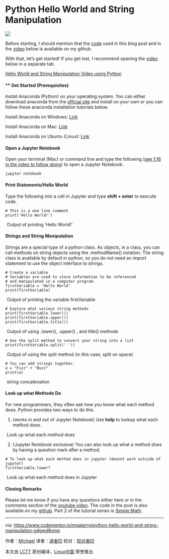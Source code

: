 Python Hello World and String Manipulation
======

![](https://process.filestackapi.com/cache=expiry:max/resize=width:700/compress/eadkmsrBTcWSyCeA4qti)

Before starting, I should mention that the [code][1] used in this blog post and in the [video][2] below is available on my github.

With that, let’s get started! If you get lost, I recommend opening the [video][3] below in a separate tab.

[Hello World and String Manipulation Video using Python][2]

#### ** Get Started (Prerequisites)

Install Anaconda (Python) on your operating system. You can either download anaconda from the [official site][4] and install on your own or you can follow these anaconda installation tutorials below.

Install Anaconda on Windows: [Link][5]

Install Anaconda on Mac: [Link][6]

Install Anaconda on Ubuntu (Linux): [Link][7]

#### Open a Jupyter Notebook

Open your terminal (Mac) or command line and type the following ([see 1:16 in the video to follow along][8]) to open a Jupyter Notebook:
```
jupyter notebook

```

#### Print Statements/Hello World

Type the following into a cell in Jupyter and type **shift + enter** to execute code.
```
# This is a one line comment
print('Hello World!')

```

![][9]
Output of printing ‘Hello World!’

#### Strings and String Manipulation

Strings are a special type of a python class. As objects, in a class, you can call methods on string objects using the .methodName() notation. The string class is available by default in python, so you do not need an import statement to use the object interface to strings.
```
# Create a variable
# Variables are used to store information to be referenced
# and manipulated in a computer program.
firstVariable = 'Hello World'
print(firstVariable)

```

![][9]
Output of printing the variable firstVariable
```
# Explore what various string methods
print(firstVariable.lower())
print(firstVariable.upper())
print(firstVariable.title())

```

![][9]
Output of using .lower(), .upper() , and title() methods
```
# Use the split method to convert your string into a list
print(firstVariable.split(' '))

```

![][9]
Output of using the split method (in this case, split on space)
```
# You can add strings together.
a = "Fizz" + "Buzz"
print(a)

```

![][9]
string concatenation

#### Look up what Methods Do

For new programmers, they often ask how you know what each method does. Python provides two ways to do this.

  1. (works in and out of Jupyter Notebook) Use **help** to lookup what each method does.



![][9]
Look up what each method does

  2. (Jupyter Notebook exclusive) You can also look up what a method does by having a question mark after a method.


```
# To look up what each method does in jupyter (doesnt work outside of jupyter)
firstVariable.lower?

```

![][9]
Look up what each method does in Jupyter

#### Closing Remarks

Please let me know if you have any questions either here or in the comments section of the [youtube video][2]. The code in the post is also available on my [github][1]. Part 2 of the tutorial series is [Simple Math][10].

--------------------------------------------------------------------------------

via: https://www.codementor.io/mgalarny/python-hello-world-and-string-manipulation-gdgwd8ymp

作者：[Michael][a]
译者：[译者ID](https://github.com/译者ID)
校对：[校对者ID](https://github.com/校对者ID)

本文由 [LCTT](https://github.com/LCTT/TranslateProject) 原创编译，[Linux中国](https://linux.cn/) 荣誉推出

[a]:https://www.codementor.io/mgalarny
[1]:https://github.com/mGalarnyk/Python_Tutorials/blob/master/Python_Basics/Intro/Python3Basics_Part1.ipynb
[2]:https://www.youtube.com/watch?v=JqGjkNzzU4s
[3]:https://www.youtube.com/watch?v=kApPBm1YsqU
[4]:https://www.continuum.io/downloads
[5]:https://medium.com/@GalarnykMichael/install-python-on-windows-anaconda-c63c7c3d1444
[6]:https://medium.com/@GalarnykMichael/install-python-on-mac-anaconda-ccd9f2014072
[7]:https://medium.com/@GalarnykMichael/install-python-on-ubuntu-anaconda-65623042cb5a
[8]:https://youtu.be/JqGjkNzzU4s?t=1m16s
[9]:data:image/gif;base64,R0lGODlhAQABAAAAACH5BAEKAAEALAAAAAABAAEAAAICTAEAOw==
[10]:https://medium.com/@GalarnykMichael/python-basics-2-simple-math-4ac7cc928738
